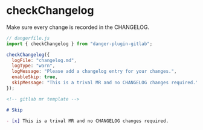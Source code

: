 # checkChangelog

Make sure every change is recorded in the CHANGELOG.

```javascript
// dangerfile.js
import { checkChangelog } from "danger-plugin-gitlab";

checkChangelog({
  logFile: "changelog.md",
  logType: "warn",
  logMessage: "Please add a changelog entry for your changes.",
  enableSkip: true,
  skipMessage: "This is a trival MR and no CHANGELOG changes required.",
});
```

```markdown
<!-- gitlab mr template -->

# Skip

- [x] This is a trival MR and no CHANGELOG changes required.
```
